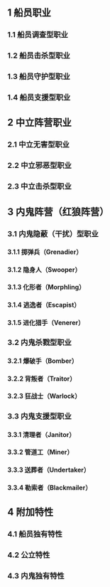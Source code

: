 ## 1  船员职业

### 1.1 船员调查型职业

### 1.2 船员击杀型职业

### 1.3 船员守护型职业

### 1.4 船员支援型职业

## 2  中立阵营职业

### 2.1 中立无害型职业

### 2.2 中立邪恶型职业

### 2.3 中立击杀型职业

## 3  内鬼阵营（红狼阵营）

### 3.1 内鬼隐蔽（干扰）型职业

#### 3.1.1 掷弹兵（Grenadier）

#### 3.1.2 隐身人（Swooper）

#### 3.1.3 化形者（Morphling）

#### 3.1.4 逃逸者（Escapist）

#### 3.1.5 进化猎手（Venerer）

### 3.2 内鬼杀戮型职业

#### 3.2.1 爆破手（Bomber）

#### 3.2.2 背叛者（Traitor）

#### 3.2.3 狂战士（Warlock）

### 3.3 内鬼支援型职业

#### 3.3.1 清理者（Janitor）

#### 3.3.2 管道工（Miner）

#### 3.3.3 送葬者（Undertaker）

#### 3.3.4 勒索者（Blackmailer）

## 4  附加特性

### 4.1 船员独有特性

### 4.2 公立特性

### 4.3 内鬼独有特性

